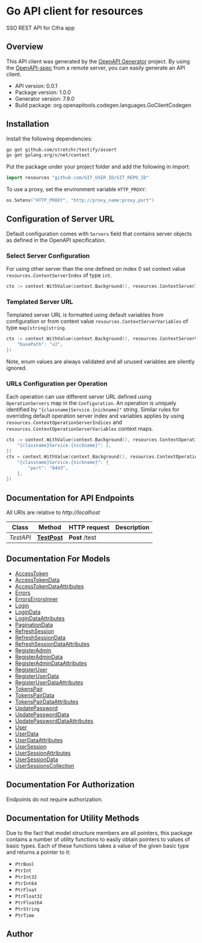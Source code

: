 # Go API client for resources

SSO REST API for Cifra app

## Overview
This API client was generated by the [OpenAPI Generator](https://openapi-generator.tech) project.  By using the [OpenAPI-spec](https://www.openapis.org/) from a remote server, you can easily generate an API client.

- API version: 0.0.1
- Package version: 1.0.0
- Generator version: 7.9.0
- Build package: org.openapitools.codegen.languages.GoClientCodegen

## Installation

Install the following dependencies:

```sh
go get github.com/stretchr/testify/assert
go get golang.org/x/net/context
```

Put the package under your project folder and add the following in import:

```go
import resources "github.com/GIT_USER_ID/GIT_REPO_ID"
```

To use a proxy, set the environment variable `HTTP_PROXY`:

```go
os.Setenv("HTTP_PROXY", "http://proxy_name:proxy_port")
```

## Configuration of Server URL

Default configuration comes with `Servers` field that contains server objects as defined in the OpenAPI specification.

### Select Server Configuration

For using other server than the one defined on index 0 set context value `resources.ContextServerIndex` of type `int`.

```go
ctx := context.WithValue(context.Background(), resources.ContextServerIndex, 1)
```

### Templated Server URL

Templated server URL is formatted using default variables from configuration or from context value `resources.ContextServerVariables` of type `map[string]string`.

```go
ctx := context.WithValue(context.Background(), resources.ContextServerVariables, map[string]string{
	"basePath": "v2",
})
```

Note, enum values are always validated and all unused variables are silently ignored.

### URLs Configuration per Operation

Each operation can use different server URL defined using `OperationServers` map in the `Configuration`.
An operation is uniquely identified by `"{classname}Service.{nickname}"` string.
Similar rules for overriding default operation server index and variables applies by using `resources.ContextOperationServerIndices` and `resources.ContextOperationServerVariables` context maps.

```go
ctx := context.WithValue(context.Background(), resources.ContextOperationServerIndices, map[string]int{
	"{classname}Service.{nickname}": 2,
})
ctx = context.WithValue(context.Background(), resources.ContextOperationServerVariables, map[string]map[string]string{
	"{classname}Service.{nickname}": {
		"port": "8443",
	},
})
```

## Documentation for API Endpoints

All URIs are relative to *http://localhost*

Class | Method | HTTP request | Description
------------ | ------------- | ------------- | -------------
*TestAPI* | [**TestPost**](docs/TestAPI.md#testpost) | **Post** /test | 


## Documentation For Models

 - [AccessToken](docs/AccessToken.md)
 - [AccessTokenData](docs/AccessTokenData.md)
 - [AccessTokenDataAttributes](docs/AccessTokenDataAttributes.md)
 - [Errors](docs/Errors.md)
 - [ErrorsErrorsInner](docs/ErrorsErrorsInner.md)
 - [Login](docs/Login.md)
 - [LoginData](docs/LoginData.md)
 - [LoginDataAttributes](docs/LoginDataAttributes.md)
 - [PaginationData](docs/PaginationData.md)
 - [RefreshSession](docs/RefreshSession.md)
 - [RefreshSessionData](docs/RefreshSessionData.md)
 - [RefreshSessionDataAttributes](docs/RefreshSessionDataAttributes.md)
 - [RegisterAdmin](docs/RegisterAdmin.md)
 - [RegisterAdminData](docs/RegisterAdminData.md)
 - [RegisterAdminDataAttributes](docs/RegisterAdminDataAttributes.md)
 - [RegisterUser](docs/RegisterUser.md)
 - [RegisterUserData](docs/RegisterUserData.md)
 - [RegisterUserDataAttributes](docs/RegisterUserDataAttributes.md)
 - [TokensPair](docs/TokensPair.md)
 - [TokensPairData](docs/TokensPairData.md)
 - [TokensPairDataAttributes](docs/TokensPairDataAttributes.md)
 - [UpdatePassword](docs/UpdatePassword.md)
 - [UpdatePasswordData](docs/UpdatePasswordData.md)
 - [UpdatePasswordDataAttributes](docs/UpdatePasswordDataAttributes.md)
 - [User](docs/User.md)
 - [UserData](docs/UserData.md)
 - [UserDataAttributes](docs/UserDataAttributes.md)
 - [UserSession](docs/UserSession.md)
 - [UserSessionAttributes](docs/UserSessionAttributes.md)
 - [UserSessionData](docs/UserSessionData.md)
 - [UserSessionsCollection](docs/UserSessionsCollection.md)


## Documentation For Authorization

Endpoints do not require authorization.


## Documentation for Utility Methods

Due to the fact that model structure members are all pointers, this package contains
a number of utility functions to easily obtain pointers to values of basic types.
Each of these functions takes a value of the given basic type and returns a pointer to it:

* `PtrBool`
* `PtrInt`
* `PtrInt32`
* `PtrInt64`
* `PtrFloat`
* `PtrFloat32`
* `PtrFloat64`
* `PtrString`
* `PtrTime`

## Author



